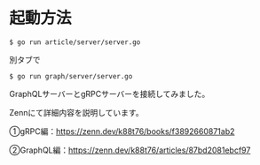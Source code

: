 # 起動方法
```
$ go run article/server/server.go
```

別タブで

```
$ go run graph/server/server.go
```

GraphQLサーバーとgRPCサーバーを接続してみました。

Zennにて詳細内容を説明しています。

①gRPC編：https://zenn.dev/k88t76/books/f3892660871ab2

②GraphQL編：https://zenn.dev/k88t76/articles/87bd2081ebcf97

